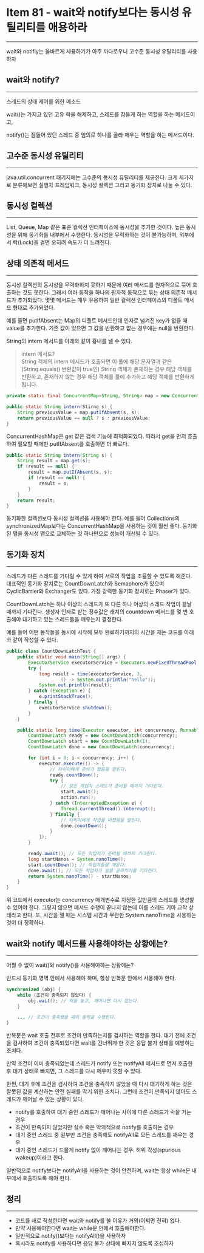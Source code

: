 # Item 81 - wait와 notify보다는 동시성 유틸리티를 애용하라

<hr>

wait와 notifiy는 올바르게 사용하기가 아주 까다로우니 고수준 동시성 유틸리티를 사용하자

## wait와 notify?

<hr>

스레드의 상태 제어를 위한 메소드

wait()는 가지고 있던 고유 락을 해제하고, 스레드를 잠들게 하는 역할을 하는 메서드이고,

notify()는 잠들어 있던 스레드 중 임의로 하나를 골라 깨우는 역할을 하는 메서드이다.

## 고수준 동시성 유틸리티

<hr>

java.util.concurrent 패키지에는 고수준의 동시성 유틸리티를 제공한다. 
크게 세가지로 분류해보면 실행자 프레임워크, 동시성 컬렉션 그리고 동기화 장치로 나눌 수 있다.

## 동시성 컬렉션

<hr>

List, Queue, Map 같은 표준 컬렉션 인터페이스에 동시성을 추가한 것이다. 
높은 동시성을 위해 동기화를 내부에서 수행한다. 동시성을 무력화하는 것이 불가능하며, 
외부에서 락(Lock)을 걸면 오히려 속도가 더 느려진다.

## 상태 의존적 메서드

<hr>

동시성 컬렉션의 동시성을 무력화하지 못하기 때문에 여러 메서드를 원자적으로 묶어 호출하는 것도 못한다.
그래서 여러 동작을 하나의 원자적 동작으로 묶는 상태 의존적 메서드가 추가되었다. 
몇몇 메서드는 매우 유용하여 일반 컬렉션 인터페이스의 디폴트 메서드 형태로 추가되었다.

예를 들면 putIfAbsent는 Map의 디폴트 메서드인데 인자로 넘겨진 key가 없을 때 value를 추가한다. 
기존 값이 있으면 그 값을 반환하고 없는 경우에는 null을 반환한다. 

String의 intern 메서드를 아래와 같이 흉내를 낼 수 있다.

> intern 메서드? <br>
> String 객체의 intern 메서드가 호출되면 이 풀에 해당 문자열과 같은(String.equals() 반환값이 true인) String 객체가 존재하는 경우 해당 객체를 반환하고, 
> 존재하지 않는 경우 해당 객체를 풀에 추가하고 해당 객체를 반환하게 됩니다.

```Java
private static final ConcurrentMap<String, String> map = new ConcurrentHashMap<>();

public static String intern(Stirng s) {
    String previousValue = map.putIfAbsent(s, s);
    return previousValue == null ? s : previousValue;
}
```

ConcurrentHashMap은 get 같은 검색 기능에 최적화되었다. 
따라서 get을 먼저 호출하여 필요할 때에만 putIfAbsent를 호출하면 더 빠르다.

```Java
public static String intern(String s) {
    String result = map.get(s);
    if (result == null) {
        result = map.putIfAbsent(s, s);
        if (result == null) {
            result = s;
        }
    }
    return result;
}
```

동기화한 컬렉션보다 동시성 컬렉션을 사용해야 한다. 
예를 들어 Collections의 synchronizedMap보다는 ConcurrentHashMap을 사용하는 것이 훨씬 좋다. 
동기화된 맵을 동시성 맵으로 교체하는 것 하나만으로 성능이 개선될 수 있다.

## 동기화 장치

<hr>

스레드가 다른 스레드를 기다릴 수 있게 하여 서로의 작업을 조율할 수 있도록 해준다. 
대표적인 동기화 장치로는 CountDownLatch와 Semaphore가 있으며 CyclicBarrier와 Exchanger도 있다.
가장 강력한 동기화 장치로는 Phaser가 있다.

CountDownLatch는 하나 이상의 스레드가 또 다른 하나 이상의 스레드 작업이 끝날 때까지 기다린다. 
생성자 인자로 받는 정수값은 래치의 countdown 메서드를 몇 번 호출해야 대기하고 있는 스레드들을 깨우는지 결정한다.

예를 들어 어떤 동작들을 동시에 시작해 모두 완료하기까지의 시간을 재는 코드를 아래와 같이 작성할 수 있다.

```Java
public class CountDownLatchTest {
    public static void main(String[] args) {
        ExecutorService executorService = Executors.newFixedThreadPool(5);
        try {
            long result = time(executorService, 3,
                    () -> System.out.println("hello"));
            System.out.println(result);
        } catch (Exception e) {
            e.printStackTrace();
        } finally {
            executorService.shutdown();
        }
    }

    public static long time(Executor executor, int concurrency, Runnable action) throws InterruptedException {
        CountDownLatch ready = new CountDownLatch(concurrency);
        CountDownLatch start = new CountDownLatch(1);
        CountDownLatch done = new CountDownLatch(concurrency);

        for (int i = 0; i < concurrency; i++) {
            executor.execute(() -> {
                // 타이머에게 준비가 됐음을 알린다.
                ready.countDown();
                try {
                    // 모든 작업자 스레드가 준비될 때까지 기다린다.
                    start.await();
                    action.run();
                } catch (InterruptedException e) {
                    Thread.currentThread().interrupt();
                } finally {
                    // 타이머에게 작업을 마쳤음을 알린다.
                    done.countDown();
                }
            });
        }

        ready.await(); // 모든 작업자가 준비될 때까지 기다린다.
        long startNanos = System.nanoTime();
        start.countDown(); // 작업자들을 깨운다.
        done.await(); // 모든 작업자가 일을 끝마치기를 기다린다.
        return System.nanoTime() - startNanos;
    }
}
```

위 코드에서 executor는 concurrency 매개변수로 지정한 값만큼의 스레드를 생성할 수 있어야 한다. 
그렇지 않으면 메서드 수행이 끝나지 않는데 이를 스레드 기아 교착 상태라고 한다. 
또, 시간을 잴 때는 시스템 시간과 무관한 System.nanoTime을 사용하는 것이 더 정확하다.

## wait와 notify 메서드를 사용해야하는 상황에는?

<hr>

어쩔 수 없이 wait()와 notify()를 사용해야하는 상황에는?

반드시 동기화 영역 안에서 사용해야 하며,
항상 반복문 안에서 사용해야 한다.

```Java
synchronized (obj) {
    while (조건이 충족되지 않았다) {
        obj.wait(); // 락을 놓고, 깨어나면 다시 잡는다.
    }

    ... // 조건이 충족됐을 때의 동작을 수행한다.
}
```

반복문은 wait 호출 전후로 조건이 만족하는지를 검사하는 역할을 한다. 
대기 전에 조건을 검사하여 조건이 충족되었다면 wait를 건너뛰게 한 것은 응답 불가 상태를 예방하는 조치다.

만약 조건이 이미 충족되었는데 스레드가 notify 또는 notifyAll 메서드로 먼저 호출한 후 대기 상태로 빠지면,
그 스레드를 다시 깨우지 못할 수 있다.

한편, 대기 후에 조건을 검사하여 조건을 충족하지 않았을 때 다시 대기하게 하는 것은 잘못된 값을 계산하는 안전 실패를 막기 위한 조치다. 
그런데 조건이 만족되지 않아도 스레드가 깨어날 수 있는 상황이 있다.

- notify를 호출하여 대기 중인 스레드가 깨어나는 사이에 다른 스레드가 락을 거는 경우
- 조건이 만족되지 않았지만 실수 혹은 악의적으로 notify를 호출하는 경우
- 대기 중인 스레드 중 일부만 조건을 충족해도 notifyAll로 모든 스레드를 깨우는 경우
- 대기 중인 스레드가 드물게 notify 없이 깨어나는 경우. 허위 각성(spurious wakeup)이라고 한다.

일반적으로 notify보다는 notifyAll을 사용하는 것이 안전하며, 
wait는 항상 while문 내부에서 호출하도록 해야 한다.

## 정리

<hr>

- 코드를 새로 작성한다면 wait와 notify를 쓸 이유가 거의(어쩌면 전혀) 없다.
- 만약 사용해야한다면 wait는 while문 안에서 호출해야한다.
- 일반적으로 notify()보다는 notifyAll()을 사용하자
- 혹시라도 notify를 사용하다면 응답 불가 상태에 빠지지 않도록 조심하자